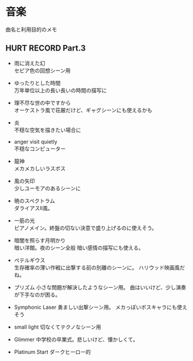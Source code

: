 # 音楽

曲名と利用目的のメモ

## HURT RECORD Part.3
* 雨に消えた幻  
セピア色の回想シーン用

* ゆったりとした時間  
万年単位以上の長い長いの時間の描写に

* 理不尽な世の中ですから  
オーケストラ風で荘厳だけど、ギャグシーンにも使えるかも

* 炎  
不穏な空気を描きたい場合に  

* anger visit quietly  
不穏なコンピューター

* 龍神  
メカメカしいラスボス

* 風の矢印  
少しユーモアのあるシーンに

* 暁のスペクトラム  
ダライアスⅡ風。

* 一筋の光  
ピアノメイン。終盤の切ない決意で盛り上げるのに使えそう。

* 暗闇を照らす月明かり  
暗い洋館。夜のシーン全般 暗い感情の描写にも使える。

* ペテルギウス  
生存確率の薄い作戦に出撃する前の別離のシーンに。
ハリウッド映画風だね。

* プリズム
小さな問題が解決したようなシーン用。
曲はいいけど、少し演奏が下手なのが困る。

* Symphonic Laser
勇ましい出撃シーン用。
メカっぽいボスキャラにも使えそう

* small light
切なくてテクノなシーン用

* Glimmer
中学校の卒業式。悲しいけど、懐かしくて。

* Platinum Start
ダークヒーロー的











